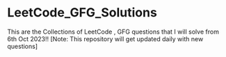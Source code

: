 # LeetCode_GFG_Solutions
This are the Collections of LeetCode , GFG questions that I will solve from 6th Oct 2023!! [Note: This repository will get updated daily with new questions]
